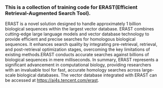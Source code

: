 ### This is a collection of training code for ERAST(Efficient Retrieval-Augmented Search Tool). 
ERAST is a novel solution designed to handle approximately 1 billion biological sequences within the largest vector database. 
ERAST combines cutting-edge large language models and vector database technology to provide efficient and precise searches for homologous biological sequences. 
It enhances search quality by integrating pre-retrieval, retrieval, and post-retrieval optimization stages, overcoming the key limitations of existing methods.ERAST conducts accurate searches against billions of biological sequences in mere milliseconds. 
In summary, ERAST represents a significant advancement in computational biology, providing researchers with an invaluable tool for fast, accurate homology searches across large-scale biological databases. The vector database integrated with ERAST can be accessed at https://ai4s.tencent.com/erast.
